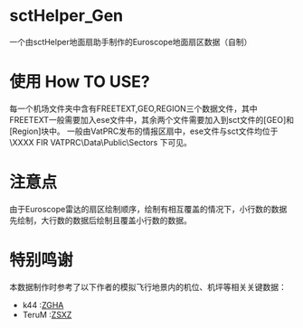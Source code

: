# sctHelper_Gen
一个由sctHelper地面扇助手制作的Euroscope地面扇区数据（自制）
# 使用 How TO USE?
每一个机场文件夹中含有FREETEXT,GEO,REGION三个数据文件，其中FREETEXT一般需要加入ese文件中，其余两个文件需要加入到sct文件的[GEO]和[Region]块中。
一般由VatPRC发布的情报区扇中，ese文件与sct文件均位于 \XXXX FIR VATPRC\Data\Public\Sectors 下可见。

# 注意点
由于Euroscope雷达的扇区绘制顺序，绘制有相互覆盖的情况下，小行数的数据先绘制，大行数的数据后绘制且覆盖小行数的数据。

# 特别鸣谢
本数据制作时参考了以下作者的模拟飞行地景内的机位、机坪等相关关键数据：
 - k44 :[ZGHA](https://bbs.fscenter.cn/thread-6506-1-1.html)
 - TeruM :[ZSXZ](https://bbs.sinofsx.com/forum.php?mod=viewthread&tid=183263)
